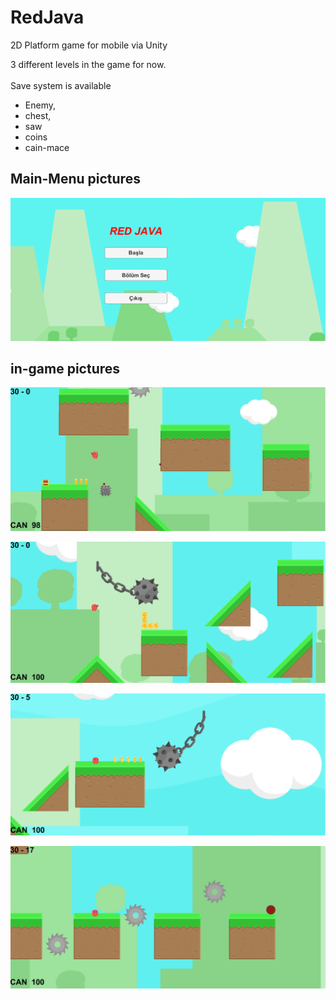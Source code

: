 # RedJava
 
 2D Platform game for mobile via Unity
 
 3 different levels in the game for now.<br>
 <br>
 Save system is available

* Enemy,
* chest, 
* saw 
* coins
* cain-mace


## Main-Menu pictures

![1](/RedJAVA/img/red-java-mainmenu.png "mainmenu")


## in-game pictures

![1](RedJAVA/img/redjava_img1.png "redjava")

![2](/RedJAVA/img/redjava-img2.png "redjava2")

![3](/RedJAVA/img/redjava-img3.png "redjava3")

![4](/RedJAVA/img/redjava-img4.png "redjava4")
